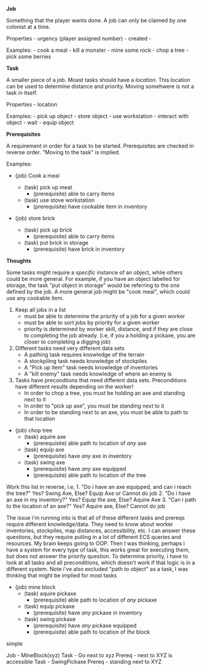 **Job**

Something that the player wants done. A job can only be claimed by one colonist at a time.

Properties
    - urgency (player assigned number)
    - created
    - 

Examples:
    - cook a meal
    - kill a monster
    - mine some rock
    - chop a tree
    - pick some berries


**Task**

A smaller piece of a job. Moast tasks should have a _location_. This location can be used to determine
distance and priority. Moving somehwere is not a task in itself.

Properties
    - location

Examples:
    - pick up object
    - store object
    - use workstation
    - interact with object
    - wait
    - equip object


**Prerequisites**

A requirement in order for a task to be started. Prerequisites are checked in reverse order. "Moving
to the task" is implied.

Examples:

- (job) Cook a meal
    - (task) pick up meat
        - (prerequisite) able to carry items
    - (task) use stove workstation
        - (prerequisite) have cookable item in inventory

- (job) store brick
    - (task) pick up brick
        - (prerequisite) able to carry items
    - (task) put brick in storage
        - (prerequisite) have brick in inventory


**Thoughts**

Some tasks might require a _specific_ instance of an object, while others could be more general. For
example, if you have an object labelled for storage, the task "put object in storage" would be
referring to the one defined by the job. A more general job might be "cook meal", which could use
any cookable item.

1. Keep all jobs in a list
    - must be able to determine the priority of a job for a given worker
    - must be able to sort jobs by priority for a given worker
    - priority is determined by worker skill, distance, and if they are close to completing the job already. (i.e, if you a holding a pickaxe, you are closer to completing a digging job)
2. Different tasks need very different data sets
    - A pathing task requires knowledge of the terrain
    - A stockpiling task needs knowledge of stockpiles
    - A "Pick up item" task needs knowledge of inventories
    - A "kill enemy" task needs knowledge of where an enemy is
3. Tasks have precondtions that need different data sets. Preconditions have different results depending on the worker!
    - In order to chop a tree, you must be holding an axe and standing next to it
    - In order to "pick up axe", you must be standing next to it
    - In order to be standing next to an axe, you must be able to path to that location


- (job) chop tree
    - (task) aquire axe
        - (prerequisite) able path to location of _any_ axe
    - (task) equip axe 
        - (prerequisite) have _any_ axe in inventory
    - (task) swing axe
        - (prerequisite) have _any_ axe equipped
        - (prerequisite) able path to location of _the_ tree

Work this list in reverse, i.e,
    1. "Do i have an axe equipped, and can i reach the tree?" Yes? Swing Axe, Else? Equip Axe or Cannot do job
    2. "Do i have an axe in my inventory?" Yes? Equip the axe, Else? Aquire Axe
    3. "Can i path to the location of an axe?" Yes? Aquire axe, Else? Cannot do job

The issue i'm running into is that all of these different tasks and prereqs require different knowledge/data. They need to know about worker inventories, stockpiles, map distances, accessibility, etc. I can answer these questions, but they require pulling in a lot of different ECS queries and resources. My brain keeps going to OOP. Then I was thinking, perhaps i have a system for every type of task, this works great for executing them, but does not answer the priority question. To determine priority, i have to look at all tasks and all preconditions, which doesn't work if that logic is in a different system. Note i've also excluded "path to object" as a task, I was thinking that might be implied for most tasks


- (job) mine block
    - (task) aquire pickaxe
        - (prerequisite) able path to location of _any_ pickaxe
    - (task) equip pickaxe 
        - (prerequisite) have _any_ pickaxe in inventory
    - (task) swing pickaxe
        - (prerequisite) have _any_ pickaxe equipped
        - (prerequisite) able path to location of _the_ block

simple

Job - MineBlock(xyz)
    Task - Go next to xyz
        Prereq - next to XYZ is accessible
    Task - SwingPickaxe
        Prereq - standing next to XYZ
